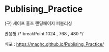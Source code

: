 # Publising_Practice

(구) 세이프 홈즈 랜딩페이지 퍼블리싱 

반응형 
/* breakPoint
1024 , 768 , 480 */



배포 : https://maghc.github.io/Publising_Practice/
